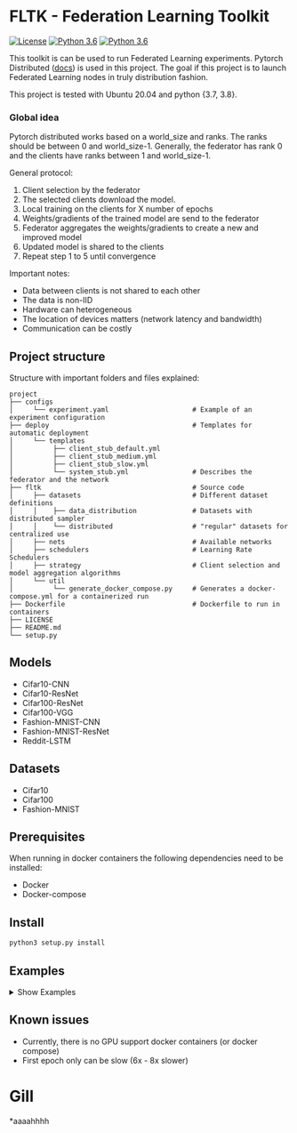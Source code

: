 # FLTK - Federation Learning Toolkit
[![License](https://img.shields.io/badge/license-BSD-blue.svg)](LICENSE)
[![Python 3.6](https://img.shields.io/badge/python-3.7-blue.svg)](https://www.python.org/downloads/release/python-370/)
[![Python 3.6](https://img.shields.io/badge/python-3.8-blue.svg)](https://www.python.org/downloads/release/python-380/)

This toolkit is can be used to run Federated Learning experiments.
Pytorch Distributed ([docs](https://pytorch.org/tutorials/beginner/dist_overview.html)) is used in this project.
The goal if this project is to launch Federated Learning nodes in truly distribution fashion.

This project is tested with Ubuntu 20.04 and python {3.7, 3.8}.
### Global idea
Pytorch distributed works based on a world_size and ranks. The ranks should be between 0 and world_size-1.
Generally, the federator has rank 0 and the clients have ranks between 1 and world_size-1.

General protocol:

1. Client selection by the federator
2. The selected clients download the model.
2. Local training on the clients for X number of epochs
3. Weights/gradients of the trained model are send to the federator
4. Federator aggregates the weights/gradients to create a new and improved model
5. Updated model is shared to the clients
6. Repeat step 1 to 5 until convergence

Important notes:

* Data between clients is not shared to each other
* The data is non-IID
* Hardware can heterogeneous
* The location of devices matters (network latency and bandwidth)
* Communication can be costly

## Project structure
Structure with important folders and files explained:
```
project
├── configs
│     └── experiment.yaml                     # Example of an experiment configuration
├── deploy                                    # Templates for automatic deployment  
│     └── templates
│          ├── client_stub_default.yml
│          ├── client_stub_medium.yml
│          ├── client_stub_slow.yml
│          └── system_stub.yml                # Describes the federator and the network
├── fltk                                      # Source code
│     ├── datasets                            # Different dataset definitions
│     │    ├── data_distribution              # Datasets with distributed sampler
│     │    └── distributed                    # "regular" datasets for centralized use
│     ├── nets                                # Available networks
│     ├── schedulers                          # Learning Rate Schedulers
│     ├── strategy                            # Client selection and model aggregation algorithms
│     └── util
│          └── generate_docker_compose.py     # Generates a docker-compose.yml for a containerized run
├── Dockerfile                                # Dockerfile to run in containers
├── LICENSE
├── README.md
└── setup.py
```

## Models

* Cifar10-CNN
* Cifar10-ResNet
* Cifar100-ResNet
* Cifar100-VGG
* Fashion-MNIST-CNN
* Fashion-MNIST-ResNet
* Reddit-LSTM

## Datasets

* Cifar10
* Cifar100
* Fashion-MNIST

## Prerequisites

When running in docker containers the following dependencies need to be installed:

* Docker
* Docker-compose

## Install
```bash
python3 setup.py install
```

## Examples
<details><summary>Show Examples</summary>

<p>

### Single machine (Native)

#### Launch single client
Launch Federator
```bash
python3 -m fltk single configs/experiment.yaml --rank=0
```
Launch Client
```bash
python3 -m fltk single configs/experiment.yaml --rank=1
```

#### Spawn FL system
```bash
python3 -m fltk spawn configs/experiment.yaml
```

### Two machines (Native)
To start a cross-machine FL system you have to configure the network interface connected to your network.
For example, if your machine is connected to the network via the wifi interface (for example with the name `wlo1`) this has to be configured as shown below:
```bash
os.environ['GLOO_SOCKET_IFNAME'] = 'wlo1'
os.environ['TP_SOCKET_IFNAME'] = 'wlo1'
```
Use `ifconfig` to find the name of the interface name on your machine.

### Docker Compose
1. Make sure docker and docker-compose are installed.
2. Generate a `docker-compose.yml` file for your experiment. You can use the script `generate_docker_compose.py` for this.
   From the root folder: ```python3 fltk/util/generate_docker_compose.py 4``` to generate a system with 4 clients.
   Feel free to change/extend `generate_docker_compose.py` for your own need.
   A `docker-compose.yml` file is created in the root folder.
3. Run docker-compose to start the system:
    ```bash
    docker-compose up
    ```
### Google Cloud Platform
TBD

</p>
</details>

## Known issues

* Currently, there is no GPU support docker containers (or docker compose)
* First epoch only can be slow (6x - 8x slower)

# Gill
*aaaahhhh

